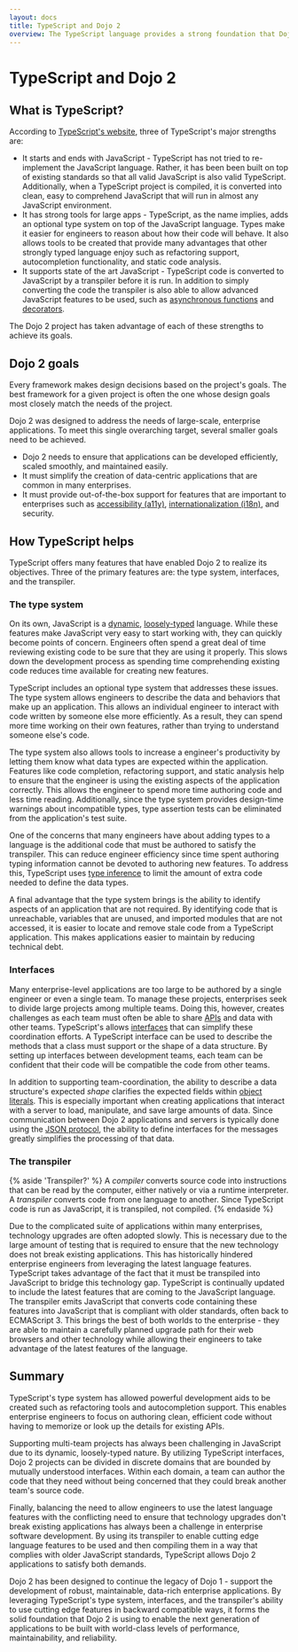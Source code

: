 ```yaml
---
layout: docs
title: TypeScript and Dojo 2
overview: The TypeScript language provides a strong foundation that Dojo 2 has built upon to meet its goals. This article highlights Dojo 2's objectives and describes how TypeScript has helped those objectives become a reality.
---
```

# TypeScript and Dojo 2

## What is TypeScript?

According to [TypeScript's website](http://www.typescriptlang.org/index.html), three of TypeScript's major strengths are:

- It starts and ends with JavaScript - TypeScript has not tried to re-implement the JavaScript language. Rather, it has been been built on top of existing standards so that all valid JavaScript is also valid TypeScript. Additionally, when a TypeScript project is compiled, it is converted into clean, easy to comprehend JavaScript that will run in almost any JavaScript environment.
- It has strong tools for large apps - TypeScript, as the name implies, adds an optional type system on top of the JavaScript language. Types make it easier for engineers to reason about how their code will behave. It also allows tools to be created that provide many advantages that other strongly typed language enjoy such as refactoring support, autocompletion functionality, and static code analysis.
- It supports state of the art JavaScript - TypeScript code is converted to JavaScript by a transpiler before it is run. In addition to simply converting the code the transpiler is also able to allow advanced JavaScript features to be used, such as [asynchronous functions](https://developer.mozilla.org/en-US/docs/Web/JavaScript/Reference/Statements/async_function) and [decorators](http://www.typescriptlang.org/docs/handbook/decorators.html).

The Dojo 2 project has taken advantage of each of these strengths to achieve its goals.

## Dojo 2 goals

Every framework makes design decisions based on the project's goals. The best framework for a given project is often the one whose design goals most closely match the needs of the project.

Dojo 2 was designed to address the needs of large-scale, enterprise applications. To meet this single overarching target, several smaller goals need to be achieved.

- Dojo 2 needs to ensure that applications can be developed efficiently, scaled smoothly, and maintained easily.
- It must simplify the creation of data-centric applications that are common in many enterprises.
- It must provide out-of-the-box support for features that are important to enterprises such as [accessibility (a11y)](https://en.wikipedia.org/wiki/Computer_accessibility), [internationalization (i18n)](https://en.wikipedia.org/wiki/Internationalization_and_localization), and security.

## How TypeScript helps

TypeScript offers many features that have enabled Dojo 2 to realize its objectives. Three of the primary features are: the type system, interfaces, and the transpiler.

### The type system

On its own, JavaScript is a [dynamic](https://en.wikipedia.org/wiki/Dynamic_programming_language), [loosely-typed](https://en.wikipedia.org/wiki/Programming_language#Type_system) language. While these features make JavaScript very easy to start working with, they can quickly become points of concern. Engineers often spend a great deal of time reviewing existing code to be sure that they are using it properly. This slows down the development process as spending time comprehending existing code reduces time available for creating new features.

TypeScript includes an optional type system that addresses these issues. The type system allows engineers to describe the data and behaviors that make up an application. This allows an individual engineer to interact with code written by someone else more efficiently. As a result, they can spend more time working on their own features, rather than trying to understand someone else's code.

The type system also allows tools to increase a engineer's productivity by letting them know what data types are expected within the application. Features like code completion, refactoring support, and static analysis help to ensure that the engineer is using the existing aspects of the application correctly. This allows the engineer to spend more time authoring code and less time reading. Additionally, since the type system provides design-time warnings about incompatible types, type assertion tests can be eliminated from the application's test suite.

One of the concerns that many engineers have about adding types to a language is the additional code that must be authored to satisfy the transpiler. This can reduce engineer efficiency since time spent authoring typing information cannot be devoted to authoring new features. To address this, TypeScript uses [type inference](https://www.typescriptlang.org/docs/handbook/type-inference.html) to limit the amount of extra code needed to define the data types.

A final advantage that the type system brings is the ability to identify aspects of an application that are not required. By identifying code that is unreachable, variables that are unused, and imported modules that are not accessed, it is easier to locate and remove stale code from a TypeScript application. This makes applications easier to maintain by reducing technical debt.

### Interfaces

Many enterprise-level applications are too large to be authored by a single engineer or even a single team. To manage these projects, enterprises seek to divide large projects among multiple teams. Doing this, however, creates challenges as each team must often be able to share [APIs](https://en.wikipedia.org/wiki/Application_programming_interface) and data with other teams. TypeScript's allows [interfaces](https://www.typescriptlang.org/docs/handbook/interfaces.html) that can simplify these coordination efforts. A TypeScript interface can be used to describe the methods that a class must support or the shape of a data structure. By setting up interfaces between development teams, each team can be confident that their code will be compatible the code from other teams.

In addition to supporting team-coordination, the ability to describe a data structure's expected *shape* clarifies the expected fields within [object literals](https://engineer.mozilla.org/en-US/docs/Web/JavaScript/Guide/Grammar_and_types#Object_literals). This is especially important when creating applications that interact with a server to load, manipulate, and save large amounts of data. Since communication between Dojo 2 applications and servers is typically done using the [JSON protocol](http://www.json.org/), the ability to define interfaces for the messages greatly simplifies the processing of that data.

### The transpiler

{% aside 'Transpiler?' %}
A *compiler* converts source code into instructions that can be read by the computer, either natively or via a runtime interpreter. A *transpiler* converts code from one language to another. Since TypeScript code is run as JavaScript, it is transpiled, not compiled.
{% endaside %}

Due to the complicated suite of applications within many enterprises, technology upgrades are often adopted slowly. This is necessary due to the large amount of testing that is required to ensure that the new technology does not break existing applications. This has historically hindered enterprise engineers from leveraging the latest language features. TypeScript takes advantage of the fact that it must be transpiled into JavaScript to bridge this technology gap. TypeScript is continually updated to include the latest features that are coming to the JavaScript language. The transpiler emits JavaScript that converts code containing these features into JavaScript that is compliant with older standards, often back to ECMAScript 3. This brings the best of both worlds to the enterprise - they are able to maintain a carefully planned upgrade path for their web browsers and other technology while allowing their engineers to take advantage of the latest features of the language.

## Summary

TypeScript's type system has allowed powerful development aids to be created such as refactoring tools and autocompletion support. This enables enterprise engineers to focus on authoring clean, efficient code without having to memorize or look up the details for existing APIs.

Supporting multi-team projects has always been challenging in JavaScript due to its dynamic, loosely-typed nature. By utilizing TypeScript interfaces, Dojo 2 projects can be divided in discrete domains that are bounded by mutually understood interfaces. Within each domain, a team can author the code that they need without being concerned that they could break another team's source code.

Finally, balancing the need to allow engineers to use the latest language features with the conflicting need to ensure that technology upgrades don't break existing applications has always been a challenge in enterprise software development. By using its transpiler to enable cutting edge language features to be used and then compiling them in a way that complies with older JavaScript standards, TypeScript allows Dojo 2 applications to satisfy both demands.

Dojo 2 has been designed to continue the legacy of Dojo 1 - support the development of robust, maintainable, data-rich enterprise applications. By leveraging TypeScript's type system, interfaces, and the transpiler's ability to use cutting edge features in backward compatible ways, it forms the solid foundation that Dojo 2 is using to enable the next generation of applications to be built with world-class levels of performance, maintainability, and reliability.
